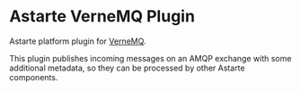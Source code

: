 Astarte VerneMQ Plugin
======================

Astarte platform plugin for [VerneMQ](https://vernemq.com/).

This plugin publishes incoming messages on an AMQP exchange with some additional metadata, so they can be processed by other Astarte components.
